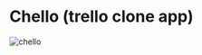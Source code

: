 # Chello (trello clone app)

![chello](https://user-images.githubusercontent.com/40319325/147940106-fb5c44ff-89c1-4b2f-bc0f-f3cb840df6cf.png)

